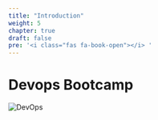 ```yaml
---
title: "Introduction"
weight: 5
chapter: true
draft: false
pre: '<i class="fas fa-book-open"></i> '
---
```


# Devops Bootcamp
![DevOps](/images/devops.png)
